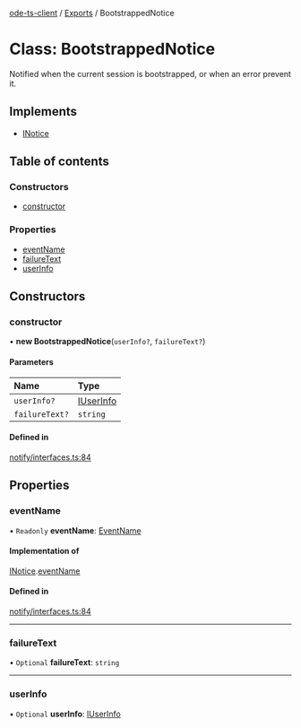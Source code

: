 [ode-ts-client](../README.md) / [Exports](../modules.md) / BootstrappedNotice

# Class: BootstrappedNotice

Notified when the current session is bootstrapped, or when an error prevent it.

## Implements

- [INotice](../interfaces/inotice.md)

## Table of contents

### Constructors

- [constructor](bootstrappednotice.md#constructor)

### Properties

- [eventName](bootstrappednotice.md#eventname)
- [failureText](bootstrappednotice.md#failuretext)
- [userInfo](bootstrappednotice.md#userinfo)

## Constructors

### constructor

• **new BootstrappedNotice**(`userInfo?`, `failureText?`)

#### Parameters

| Name | Type |
| :------ | :------ |
| `userInfo?` | [IUserInfo](../interfaces/iuserinfo.md) |
| `failureText?` | `string` |

#### Defined in

[notify/interfaces.ts:84](https://github.com/opendigitaleducation/infrontexplore/blob/0e8281d/src/ts/notify/interfaces.ts#L84)

## Properties

### eventName

• `Readonly` **eventName**: [EventName](../modules.md#eventname)

#### Implementation of

[INotice](../interfaces/inotice.md).[eventName](../interfaces/inotice.md#eventname)

#### Defined in

[notify/interfaces.ts:84](https://github.com/opendigitaleducation/infrontexplore/blob/0e8281d/src/ts/notify/interfaces.ts#L84)

___

### failureText

• `Optional` **failureText**: `string`

___

### userInfo

• `Optional` **userInfo**: [IUserInfo](../interfaces/iuserinfo.md)
